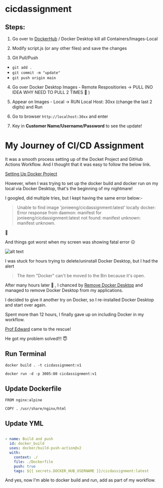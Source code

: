 # cicdassignment

## Steps:
1. Go over to [DockerHub](https://hub.docker.com/u/jonieeng/Docker) / Docker Desktop kill all Containers/Images-Local

2. Modify script.js (or any other files) and save the changes

3. Git Pull/Push
  - `git add .` 
  - `git commit -m "update"` 
  - `git push origin main`

4. Go over Docker Desktop Images - Remote Respositiories -> PULL (NO IDEA WHY NEED TO PULL 2 TIMES :raised_eyebrow: )

5. Appear on Images - Local -> RUN Local Host: 30xx (change the last 2 digits) and Run

6. Go to browser `http://localhost:30xx` and enter

7. Key in **Customer Name/Username/Password** to see the update!
  
# My Journey of CI/CD Assignment
It was a smooth process setting up of the Docket Project and GitHub Actions Workflow.
And I thought that it was easy to follow the below link.

[Setting Up Docker Project](https://docs.docker.com/ci-cd/github-actions/)

However, when I was trying to set up the docker build and docker run on my local via Docker Desktop, that's the beginning of my nightmare!

I googled, did multiple tries, but I kept having the same error below:-

> Unable to find image 'jonieeng/cicdassignment:latest' locally
docker: Error response from daemon: manifest for jonieeng/cicdassignment:latest not found: manifest unknown: manifest unknown.

:exploding_head:

And things got worst when my screen was showing fatal error :confounded:

![alt text](https://pbs.twimg.com/media/E36PFk1VEAsfv0P.jpg)

I was stuck for hours trying to delete/uninstall Docker Desktop, but I had the alert

> The item "Docker" can't be moved to the Bin because it's open. 

After many hours later :anger: , I chanced by [Remove Docker Desktop](https://github.com/docker/toolbox/blob/master/osx/uninstall.sh) and managed to remove Docker Desktop from my applications.

I decided to give it another try on Docker, so I re-installed Docker Desktop and start over again. 

Spent more than 12 hours, I finally gave up on including Docker in my workflow. 

[Prof Edward](https://www.linkedin.com/in/edwardjoesoef/) came to the rescue! 

He got my problem solved!!! :innocent:

## Run Terminal
`docker build . -t cicdassignment:v1`

`docker run -d -p 3005:80 cicdassignment:v1`

## Update Dockerfile 
`FROM nginx:alpine`

`COPY . /usr/share/nginx/html`

## Update YML

```publish.yml

- name: Build and push
  id: docker_build
  uses: docker/build-push-action@v2
  with:
    context: ./
    file: ./Dockerfile
    push: true
    tags: ${{ secrets.DOCKER_HUB_USERNAME }}/cicdassignment:latest
```

 And yes, now I'm able to docker build and run, add as part of my workflow.   
